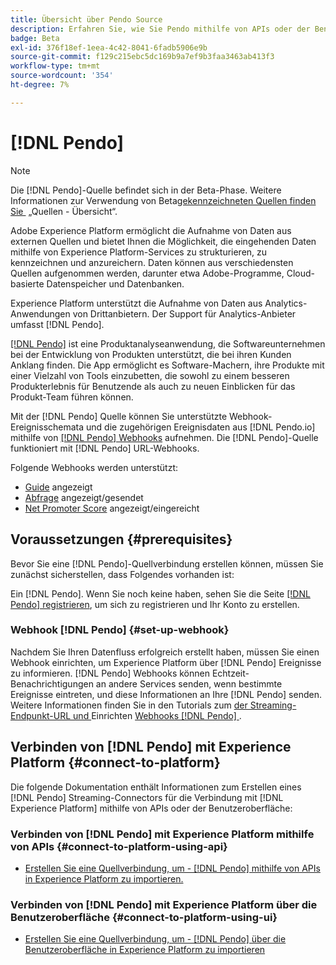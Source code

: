 ```yaml
---
title: Übersicht über Pendo Source
description: Erfahren Sie, wie Sie Pendo mithilfe von APIs oder der Benutzeroberfläche über Webhooks mit Adobe Experience Platform verbinden
badge: Beta
exl-id: 376f18ef-1eea-4c42-8041-6fadb5906e9b
source-git-commit: f129c215ebc5dc169b9a7ef9b3faa3463ab413f3
workflow-type: tm+mt
source-wordcount: '354'
ht-degree: 7%

---
```


# [!DNL Pendo]

>[!NOTE]
>
>Die [!DNL Pendo]-Quelle befindet sich in der Beta-Phase. Weitere Informationen zur Verwendung von Beta[gekennzeichneten Quellen finden Sie &#x200B;](../../home.md#terms-and-conditions) „Quellen - Übersicht“.

Adobe Experience Platform ermöglicht die Aufnahme von Daten aus externen Quellen und bietet Ihnen die Möglichkeit, die eingehenden Daten mithilfe von Experience Platform-Services zu strukturieren, zu kennzeichnen und anzureichern. Daten können aus verschiedensten Quellen aufgenommen werden, darunter etwa Adobe-Programme, Cloud-basierte Datenspeicher und Datenbanken.

Experience Platform unterstützt die Aufnahme von Daten aus Analytics-Anwendungen von Drittanbietern. Der Support für Analytics-Anbieter umfasst [!DNL Pendo].

[[!DNL Pendo]](https://pendo.io/) ist eine Produktanalyseanwendung, die Softwareunternehmen bei der Entwicklung von Produkten unterstützt, die bei ihren Kunden Anklang finden. Die App ermöglicht es Software-Machern, ihre Produkte mit einer Vielzahl von Tools einzubetten, die sowohl zu einem besseren Produkterlebnis für Benutzende als auch zu neuen Einblicken für das Produkt-Team führen können.

Mit der [!DNL Pendo] Quelle können Sie unterstützte Webhook-Ereignisschemata und die zugehörigen Ereignisdaten aus [!DNL Pendo.io] mithilfe von [[!DNL Pendo] Webhooks](https://support.pendo.io/hc/en-us/articles/360032285012-Webhooks) aufnehmen. Die [!DNL Pendo]-Quelle funktioniert mit [!DNL Pendo] URL-Webhooks.

Folgende Webhooks werden unterstützt:

* [Guide](https://support.pendo.io/hc/en-us/articles/8146679315867-Creating-a-Guide) angezeigt
* [Abfrage](https://support.pendo.io/hc/en-us/articles/360031867152-Polls-Classic-) angezeigt/gesendet
* [Net Promoter Score](https://support.pendo.io/hc/en-us/articles/360033527151-Set-up-an-NPS-Survey) angezeigt/eingereicht

## Voraussetzungen {#prerequisites}

Bevor Sie eine [!DNL Pendo]-Quellverbindung erstellen können, müssen Sie zunächst sicherstellen, dass Folgendes vorhanden ist:

Ein [!DNL Pendo]. Wenn Sie noch keine haben, sehen Sie die Seite [[!DNL Pendo] registrieren](https://app.pendo.io/register), um sich zu registrieren und Ihr Konto zu erstellen.

### Webhook [!DNL Pendo] {#set-up-webhook}

Nachdem Sie Ihren Datenfluss erfolgreich erstellt haben, müssen Sie einen Webhook einrichten, um Experience Platform über [!DNL Pendo] Ereignisse zu informieren. [!DNL Pendo] Webhooks können Echtzeit-Benachrichtigungen an andere Services senden, wenn bestimmte Ereignisse eintreten, und diese Informationen an Ihre [!DNL Pendo] senden. Weitere Informationen finden Sie in den Tutorials zum [&#x200B; der Streaming-Endpunkt-URL und &#x200B;](../../tutorials/ui/create/analytics/pendo-webhook.md#get-streaming-endpoint)Einrichten [&#x200B; Webhooks [!DNL Pendo]  &#x200B;](../../tutorials/ui/create/analytics/pendo-webhook.md#set-up-webhook).

## Verbinden von [!DNL Pendo] mit Experience Platform {#connect-to-platform}

Die folgende Dokumentation enthält Informationen zum Erstellen eines [!DNL Pendo] Streaming-Connectors für die Verbindung mit [!DNL Experience Platform] mithilfe von APIs oder der Benutzeroberfläche:

### Verbinden von [!DNL Pendo] mit Experience Platform mithilfe von APIs {#connect-to-platform-using-api}

* [Erstellen Sie eine Quellverbindung, um - [!DNL Pendo]  mithilfe von APIs in Experience Platform zu importieren.](../../tutorials/api/create/analytics/pendo-webhook.md)

### Verbinden von [!DNL Pendo] mit Experience Platform über die Benutzeroberfläche {#connect-to-platform-using-ui}

* [Erstellen Sie eine Quellverbindung, um - [!DNL Pendo]  über die Benutzeroberfläche in Experience Platform zu importieren](../../tutorials/ui/create/analytics/pendo-webhook.md)
